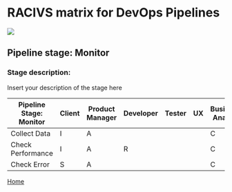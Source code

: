 # __RACIVS matrix for DevOps Pipelines__   

<img src="https://user-images.githubusercontent.com/10748736/112030685-6c81be80-8b32-11eb-94b8-c2c01b8f4581.png">

## __Pipeline stage:__  Monitor  
### __Stage description:__  
Insert your description of the stage here  

| Pipeline Stage:<br>Monitor   |Client  |Product Manager|Developer| Tester| UX      |Business Analyst |
|----------------------------- |-------- |--------     |-------- |-------- |---------|----------------|
| Collect Data                 |    I    |      A      |         |         |         |       C        |
| Check Performance            |    I    |      A      |   R     |         |         |       C        |
| Check Error                  |    S    |      A      |         |         |         |       C        |
  
  
[Home](../index.md)  

